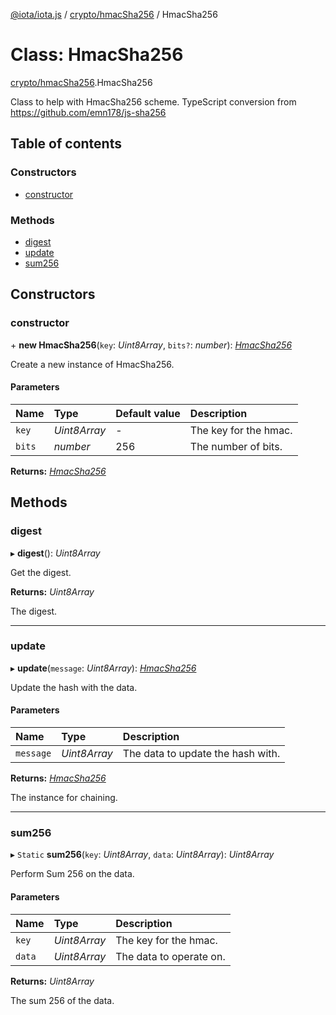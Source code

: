 [@iota/iota.js](../README.md) / [crypto/hmacSha256](../modules/crypto_hmacsha256.md) / HmacSha256

# Class: HmacSha256

[crypto/hmacSha256](../modules/crypto_hmacsha256.md).HmacSha256

Class to help with HmacSha256 scheme.
TypeScript conversion from https://github.com/emn178/js-sha256

## Table of contents

### Constructors

- [constructor](crypto_hmacsha256.hmacsha256.md#constructor)

### Methods

- [digest](crypto_hmacsha256.hmacsha256.md#digest)
- [update](crypto_hmacsha256.hmacsha256.md#update)
- [sum256](crypto_hmacsha256.hmacsha256.md#sum256)

## Constructors

### constructor

\+ **new HmacSha256**(`key`: *Uint8Array*, `bits?`: *number*): [*HmacSha256*](crypto_hmacsha256.hmacsha256.md)

Create a new instance of HmacSha256.

#### Parameters

| Name | Type | Default value | Description |
| :------ | :------ | :------ | :------ |
| `key` | *Uint8Array* | - | The key for the hmac. |
| `bits` | *number* | 256 | The number of bits. |

**Returns:** [*HmacSha256*](crypto_hmacsha256.hmacsha256.md)

## Methods

### digest

▸ **digest**(): *Uint8Array*

Get the digest.

**Returns:** *Uint8Array*

The digest.

___

### update

▸ **update**(`message`: *Uint8Array*): [*HmacSha256*](crypto_hmacsha256.hmacsha256.md)

Update the hash with the data.

#### Parameters

| Name | Type | Description |
| :------ | :------ | :------ |
| `message` | *Uint8Array* | The data to update the hash with. |

**Returns:** [*HmacSha256*](crypto_hmacsha256.hmacsha256.md)

The instance for chaining.

___

### sum256

▸ `Static` **sum256**(`key`: *Uint8Array*, `data`: *Uint8Array*): *Uint8Array*

Perform Sum 256 on the data.

#### Parameters

| Name | Type | Description |
| :------ | :------ | :------ |
| `key` | *Uint8Array* | The key for the hmac. |
| `data` | *Uint8Array* | The data to operate on. |

**Returns:** *Uint8Array*

The sum 256 of the data.
